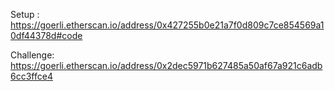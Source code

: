 
Setup : https://goerli.etherscan.io/address/0x427255b0e21a7f0d809c7ce854569a10df44378d#code

Challenge: https://goerli.etherscan.io/address/0x2dec5971b627485a50af67a921c6adb6cc3ffce4

